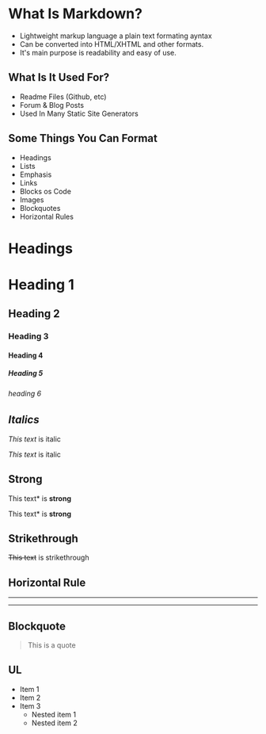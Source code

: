 # __What Is Markdown?__
 
* Lightweight markup language a plain text formating ayntax
* Can be converted into HTML/XHTML and other formats.
* It's main purpose is readability and easy of use.

## What Is It Used For? 
* Readme Files (Github, etc)
* Forum & Blog Posts 
* Used In Many Static Site Generators

## Some Things You Can Format 
* Headings 
* Lists
* Emphasis 
* Links 
* Blocks os Code
* Images 
* Blockquotes
* Horizontal Rules

# __Headings__ 
# Heading 1 
## Heading 2
### Heading 3
#### Heading 4
##### Heading 5 
###### heading 6

## _Italics_
*This text* is italic

_This text_ is italic

## **Strong**
This text* is **strong**

This text* is __strong__

## __Strikethrough__

~~This text~~ is strikethrough

## __Horizontal Rule__ 

---
___

## __Blockquote__

> This is a quote

## __UL__

* Item 1 
* Item 2
* Item 3 
    * Nested item 1
    * Nested item 2
    
